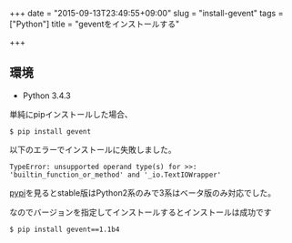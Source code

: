 +++
date = "2015-09-13T23:49:55+09:00"
slug = "install-gevent"
tags = ["Python"]
title = "geventをインストールする"

+++

## 環境

* Python 3.4.3

単純にpipインストールした場合、

```
$ pip install gevent
```

以下のエラーでインストールに失敗しました。

```
TypeError: unsupported operand type(s) for >>: 'builtin_function_or_method' and '_io.TextIOWrapper'
```

[pypi](https://pypi.python.org/pypi/gevent)を見るとstable版はPython2系のみで3系はベータ版のみ対応でした。

なのでバージョンを指定してインストールするとインストールは成功です

```
$ pip install gevent==1.1b4
```
